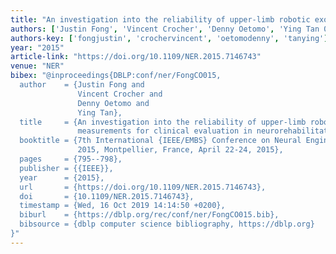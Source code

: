 ```yaml
---
title: "An investigation into the reliability of upper-limb robotic exoskeleton measurements for clinical evaluation in neurorehabilitation"
authors: ['Justin Fong', 'Vincent Crocher', 'Denny Oetomo', 'Ying Tan 0001']
authors-key: ['fongjustin', 'crochervincent', 'oetomodenny', 'tanying']
year: "2015"
article-link: "https://doi.org/10.1109/NER.2015.7146743"
venue: "NER"
bibex: "@inproceedings{DBLP:conf/ner/FongCO015,
  author    = {Justin Fong and
               Vincent Crocher and
               Denny Oetomo and
               Ying Tan},
  title     = {An investigation into the reliability of upper-limb robotic exoskeleton
               measurements for clinical evaluation in neurorehabilitation},
  booktitle = {7th International {IEEE/EMBS} Conference on Neural Engineering, {NER}
               2015, Montpellier, France, April 22-24, 2015},
  pages     = {795--798},
  publisher = {{IEEE}},
  year      = {2015},
  url       = {https://doi.org/10.1109/NER.2015.7146743},
  doi       = {10.1109/NER.2015.7146743},
  timestamp = {Wed, 16 Oct 2019 14:14:50 +0200},
  biburl    = {https://dblp.org/rec/conf/ner/FongCO015.bib},
  bibsource = {dblp computer science bibliography, https://dblp.org}
}"
---
```

